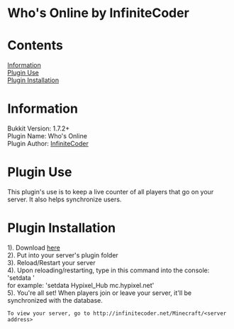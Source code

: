 Who's Online by InfiniteCoder
===========

Contents
===========
<a href="#information">Information</a><br />
<a href="#plugin-use">Plugin Use</a><br />
<a href="#plugin-installation">Plugin Installation</a>

Information
===========

Bukkit Version: 1.7.2+<br />
Plugin Name: Who's Online<br />
Plugin Author: <a href="http://infinitecoder.net">InfiniteCoder</a>

Plugin Use
===========

This plugin's use is to keep a live counter of all players that go on your server. It also helps synchronize users.

Plugin Installation
===========

1). Download <a href="http://infinitecoder.net/plugin-releases/Who's%20Online.jar">here</a><br />
2). Put into your server's plugin folder<br />
3). Reload/Restart your server<br />
4). Upon reloading/restarting, type in this command into the console:<br />
    'setdata <server name> <server address>'<br />
    for example: 'setdata Hypixel_Hub mc.hypixel.net'<br />
5). You're all set! When players join or leave your server, it'll be synchronized with the database.<br />

    To view your server, go to http://infinitecoder.net/Minecraft/<server address>
